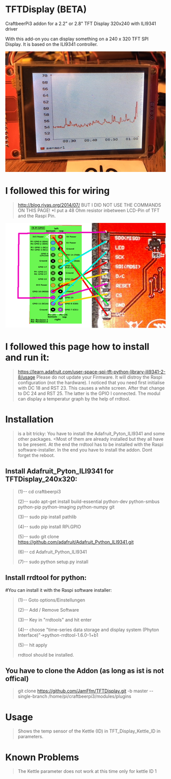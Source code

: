 # TFTDisplay (BETA)
CraftbeerPi3 addon for a 2.2" or 2.8" TFT Display 320x240 with ILI9341 driver

With this add-on you can display something on a 240 x 320 TFT SPI Display.
It is based on the ILI9341 controller.

![](https://github.com/JamFfm/TFTDisplay/blob/master/Graph.JPG "TFTDisplax 320x240")

# I followed this for wiring

>http://blog.riyas.org/2014/07/
>BUT I DID NOT USE THE COMMANDS ON THIS PAGE!
>*I put a 48 Ohm resistor inbetween LCD-Pin of TFT and the Raspi Pin.

![](https://github.com/JamFfm/TFTDisplay/blob/master/50%20Ohm%20at%20lsd%20pin.png "Wiring")

# I followed this page how to install and run it:

>https://learn.adafruit.com/user-space-spi-tft-python-library-ili9341-2-8/usage
>Please do not update your Firmware. It will distroy the Raspi configuration (not the hardware).
>I noticed that you need first initialise with DC 18 and RST 23. This causes a white screen. After that change to DC 24 and RST 25. The latter is the GPIO I connected.
>The modul can display a temperatur graph by the help of rrdtool.

# Installation
>is a bit tricky:
>You have to install the Adafruit_Pyton_ILI9341 and some other packages.
<Most of them are already installed but they all have to be present.
>At the end the rrdtool has to be installed with the Raspi software-installer.
>In the end you have to install the addon.
>Dont forget the reboot.

## Install Adafruit_Pyton_ILI9341 for TFTDisplay_240x320:

>(1)-- cd craftbeerpi3
>
>(2)-- sudo apt-get install build-essential python-dev python-smbus python-pip python-imaging python-numpy git
>
>(3)-- sudo pip install pathlib
>
>(4)-- sudo pip install RPi.GPIO
>
>(5)-- sudo git clone https://github.com/adafruit/Adafruit_Python_ILI9341.git
>
>(6)-- cd Adafruit_Python_ILI9341
>
>(7)-- sudo python setup.py install

        
## Install rrdtool for python:

#You can install it with the Raspi software installer:

>(1)-- Goto options/Einstellungen
>
>(2)-- Add / Remove Software
>
>(3)-- Key in "rrdtools" and hit enter
>
>(4)-- choose "time-series data storage and display system (Phyton Interface)"->python-rrdtool-1.6.0-1+b1
>
>(5)-- hit apply
>
>rrdtool should be installed.

## You have to clone the Addon (as long as ist is not offical)

>git clone https://github.com/JamFfm/TFTDisplay.git -b master --single-branch /home/pi/craftbeerpi3/modules/plugins

# Usage

>Shows the temp sensor of the Kettle (ID) in TFT_Display_Kettle_ID in parameters.

# Known Problems

>The Kettle parameter does not work at this time only for kettle ID 1
